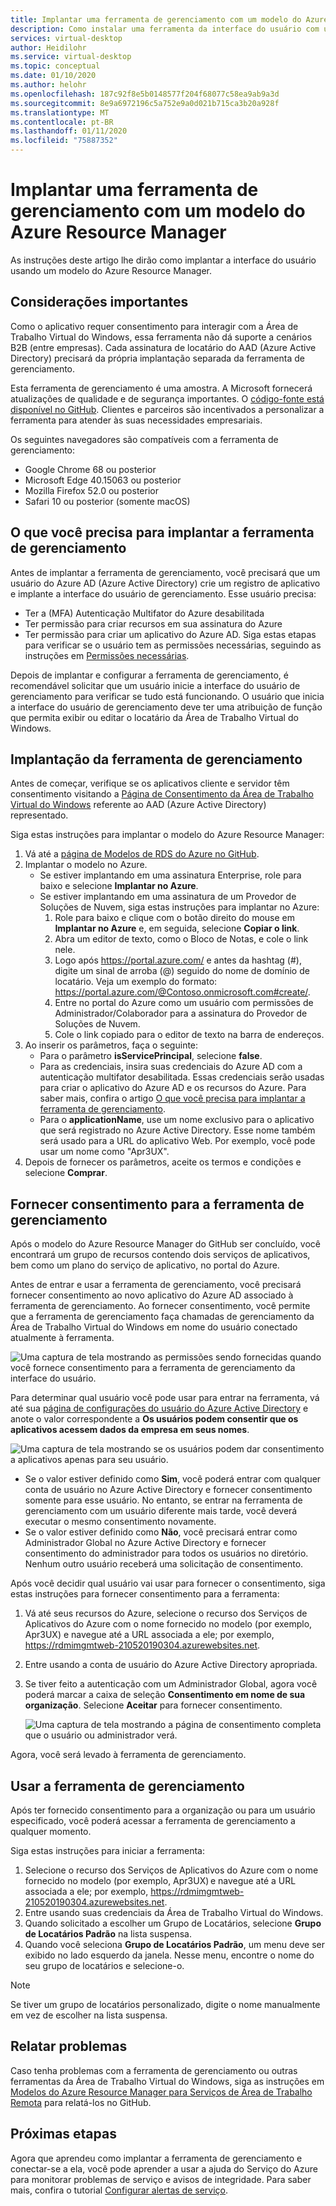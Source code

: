 ```yaml
---
title: Implantar uma ferramenta de gerenciamento com um modelo do Azure Resource Manager – Azure
description: Como instalar uma ferramenta da interface do usuário com um modelo do Azure Resource Manager para gerenciar recursos da Área de Trabalho Virtual do Windows.
services: virtual-desktop
author: Heidilohr
ms.service: virtual-desktop
ms.topic: conceptual
ms.date: 01/10/2020
ms.author: helohr
ms.openlocfilehash: 187c92f8e5b0148577f204f68077c58ea9ab9a3d
ms.sourcegitcommit: 8e9a6972196c5a752e9a0d021b715ca3b20a928f
ms.translationtype: MT
ms.contentlocale: pt-BR
ms.lasthandoff: 01/11/2020
ms.locfileid: "75887352"
---
```

# <a name="deploy-a-management-tool-with-an-azure-resource-manager-template"></a>Implantar uma ferramenta de gerenciamento com um modelo do Azure Resource Manager

As instruções deste artigo lhe dirão como implantar a interface do usuário usando um modelo do Azure Resource Manager.

## <a name="important-considerations"></a>Considerações importantes

Como o aplicativo requer consentimento para interagir com a Área de Trabalho Virtual do Windows, essa ferramenta não dá suporte a cenários B2B (entre empresas). Cada assinatura de locatário do AAD (Azure Active Directory) precisará da própria implantação separada da ferramenta de gerenciamento.

Esta ferramenta de gerenciamento é uma amostra. A Microsoft fornecerá atualizações de qualidade e de segurança importantes. O [código-fonte está disponível no GitHub](https://github.com/Azure/RDS-Templates/tree/master/wvd-templates/wvd-management-ux/deploy). Clientes e parceiros são incentivados a personalizar a ferramenta para atender às suas necessidades empresariais.

Os seguintes navegadores são compatíveis com a ferramenta de gerenciamento:
- Google Chrome 68 ou posterior
- Microsoft Edge 40.15063 ou posterior
- Mozilla Firefox 52.0 ou posterior
- Safari 10 ou posterior (somente macOS)

## <a name="what-you-need-to-deploy-the-management-tool"></a>O que você precisa para implantar a ferramenta de gerenciamento

Antes de implantar a ferramenta de gerenciamento, você precisará que um usuário do Azure AD (Azure Active Directory) crie um registro de aplicativo e implante a interface do usuário de gerenciamento. Esse usuário precisa:

- Ter a (MFA) Autenticação Multifator do Azure desabilitada
- Ter permissão para criar recursos em sua assinatura do Azure
- Ter permissão para criar um aplicativo do Azure AD. Siga estas etapas para verificar se o usuário tem as permissões necessárias, seguindo as instruções em [Permissões necessárias](https://docs.microsoft.com/azure/active-directory/develop/howto-create-service-principal-portal#required-permissions).

Depois de implantar e configurar a ferramenta de gerenciamento, é recomendável solicitar que um usuário inicie a interface do usuário de gerenciamento para verificar se tudo está funcionando. O usuário que inicia a interface do usuário de gerenciamento deve ter uma atribuição de função que permita exibir ou editar o locatário da Área de Trabalho Virtual do Windows.

## <a name="deploy-the-management-tool"></a>Implantação da ferramenta de gerenciamento

Antes de começar, verifique se os aplicativos cliente e servidor têm consentimento visitando a [Página de Consentimento da Área de Trabalho Virtual do Windows](https://rdweb.wvd.microsoft.com) referente ao AAD (Azure Active Directory) representado.

Siga estas instruções para implantar o modelo do Azure Resource Manager:

1. Vá até a [página de Modelos de RDS do Azure no GitHub](https://github.com/Azure/RDS-Templates/tree/master/wvd-templates/wvd-management-ux/deploy).
2. Implantar o modelo no Azure.
    - Se estiver implantando em uma assinatura Enterprise, role para baixo e selecione **Implantar no Azure**. 
    - Se estiver implantando em uma assinatura de um Provedor de Soluções de Nuvem, siga estas instruções para implantar no Azure:
        1. Role para baixo e clique com o botão direito do mouse em **Implantar no Azure** e, em seguida, selecione **Copiar o link**.
        2. Abra um editor de texto, como o Bloco de Notas, e cole o link nele.
        3. Logo após <https://portal.azure.com/> e antes da hashtag (#), digite um sinal de arroba (@) seguido do nome de domínio de locatário. Veja um exemplo do formato: <https://portal.azure.com/@Contoso.onmicrosoft.com#create/>.
        4. Entre no portal do Azure como um usuário com permissões de Administrador/Colaborador para a assinatura do Provedor de Soluções de Nuvem.
        5. Cole o link copiado para o editor de texto na barra de endereços.
3. Ao inserir os parâmetros, faça o seguinte:
    - Para o parâmetro **isServicePrincipal**, selecione **false**.
    - Para as credenciais, insira suas credenciais do Azure AD com a autenticação multifator desabilitada. Essas credenciais serão usadas para criar o aplicativo do Azure AD e os recursos do Azure. Para saber mais, confira o artigo [O que você precisa para implantar a ferramenta de gerenciamento](#what-you-need-to-deploy-the-management-tool).
    - Para o **applicationName**, use um nome exclusivo para o aplicativo que será registrado no Azure Active Directory. Esse nome também será usado para a URL do aplicativo Web. Por exemplo, você pode usar um nome como "Apr3UX".
4. Depois de fornecer os parâmetros, aceite os termos e condições e selecione **Comprar**.

## <a name="provide-consent-for-the-management-tool"></a>Fornecer consentimento para a ferramenta de gerenciamento

Após o modelo do Azure Resource Manager do GitHub ser concluído, você encontrará um grupo de recursos contendo dois serviços de aplicativos, bem como um plano do serviço de aplicativo, no portal do Azure.

Antes de entrar e usar a ferramenta de gerenciamento, você precisará fornecer consentimento ao novo aplicativo do Azure AD associado à ferramenta de gerenciamento. Ao fornecer consentimento, você permite que a ferramenta de gerenciamento faça chamadas de gerenciamento da Área de Trabalho Virtual do Windows em nome do usuário conectado atualmente à ferramenta.

![Uma captura de tela mostrando as permissões sendo fornecidas quando você fornece consentimento para a ferramenta de gerenciamento da interface do usuário.](media/management-ui-delegated-permissions.png)

Para determinar qual usuário você pode usar para entrar na ferramenta, vá até sua [página de configurações do usuário do Azure Active Directory](https://portal.azure.com/#blade/Microsoft_AAD_IAM/StartboardApplicationsMenuBlade/UserSettings/menuId/) e anote o valor correspondente a **Os usuários podem consentir que os aplicativos acessem dados da empresa em seus nomes**.

![Uma captura de tela mostrando se os usuários podem dar consentimento a aplicativos apenas para seu usuário.](media/management-ui-user-consent-allowed.png)

- Se o valor estiver definido como **Sim**, você poderá entrar com qualquer conta de usuário no Azure Active Directory e fornecer consentimento somente para esse usuário. No entanto, se entrar na ferramenta de gerenciamento com um usuário diferente mais tarde, você deverá executar o mesmo consentimento novamente.
- Se o valor estiver definido como **Não**, você precisará entrar como Administrador Global no Azure Active Directory e fornecer consentimento do administrador para todos os usuários no diretório. Nenhum outro usuário receberá uma solicitação de consentimento.


Após você decidir qual usuário vai usar para fornecer o consentimento, siga estas instruções para fornecer consentimento para a ferramenta:

1. Vá até seus recursos do Azure, selecione o recurso dos Serviços de Aplicativos do Azure com o nome fornecido no modelo (por exemplo, Apr3UX) e navegue até a URL associada a ele; por exemplo, <https://rdmimgmtweb-210520190304.azurewebsites.net>.
2. Entre usando a conta de usuário do Azure Active Directory apropriada.
3. Se tiver feito a autenticação com um Administrador Global, agora você poderá marcar a caixa de seleção **Consentimento em nome de sua organização**. Selecione **Aceitar** para fornecer consentimento.
   
   ![Uma captura de tela mostrando a página de consentimento completa que o usuário ou administrador verá.](media/management-ui-consent-page.png)

Agora, você será levado à ferramenta de gerenciamento.

## <a name="use-the-management-tool"></a>Usar a ferramenta de gerenciamento

Após ter fornecido consentimento para a organização ou para um usuário especificado, você poderá acessar a ferramenta de gerenciamento a qualquer momento.

Siga estas instruções para iniciar a ferramenta:

1. Selecione o recurso dos Serviços de Aplicativos do Azure com o nome fornecido no modelo (por exemplo, Apr3UX) e navegue até a URL associada a ele; por exemplo, <https://rdmimgmtweb-210520190304.azurewebsites.net>.
2. Entre usando suas credenciais da Área de Trabalho Virtual do Windows.
3. Quando solicitado a escolher um Grupo de Locatários, selecione **Grupo de Locatários Padrão** na lista suspensa.
4. Quando você seleciona **Grupo de Locatários Padrão**, um menu deve ser exibido no lado esquerdo da janela. Nesse menu, encontre o nome do seu grupo de locatários e selecione-o.
  
  > [!NOTE]
  > Se tiver um grupo de locatários personalizado, digite o nome manualmente em vez de escolher na lista suspensa.

## <a name="report-issues"></a>Relatar problemas

Caso tenha problemas com a ferramenta de gerenciamento ou outras ferramentas da Área de Trabalho Virtual do Windows, siga as instruções em [Modelos do Azure Resource Manager para Serviços de Área de Trabalho Remota](https://github.com/Azure/RDS-Templates/blob/master/README.md) para relatá-los no GitHub.

## <a name="next-steps"></a>Próximas etapas

Agora que aprendeu como implantar a ferramenta de gerenciamento e conectar-se a ela, você pode aprender a usar a ajuda do Serviço do Azure para monitorar problemas de serviço e avisos de integridade. Para saber mais, confira o tutorial [Configurar alertas de serviço](./set-up-service-alerts.md).